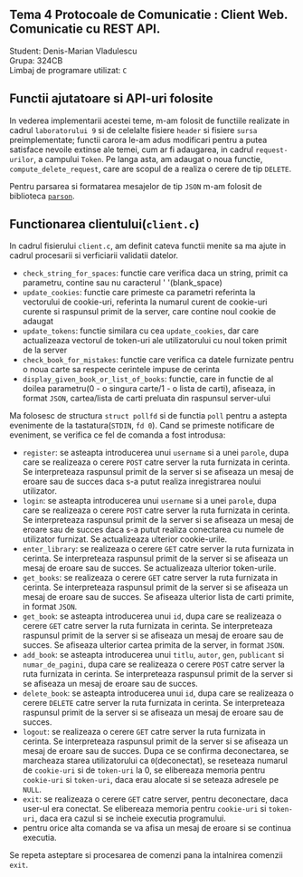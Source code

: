 ## Tema 4 Protocoale de Comunicatie : Client Web. Comunicatie cu REST API.
Student: Denis-Marian Vladulescu\
Grupa: 324CB\
Limbaj de programare utilizat: `C`

## Functii ajutatoare si API-uri folosite
In vederea implementarii acestei teme, m-am folosit de functiile realizate in cadrul `laboratorului 9` si de celelalte fisiere `header` si fisiere `sursa` preimplementate; functii carora le-am adus modificari pentru a putea satisface nevoile extinse ale temei, cum ar fi adaugarea, in cadrul `request-urilor`, a campului `Token`.
Pe langa asta, am adaugat o noua functie, `compute_delete_request`, care are scopul de a realiza o cerere de tip `DELETE`.

Pentru parsarea si formatarea mesajelor de tip `JSON` m-am folosit de biblioteca [`parson`](https://github.com/kgabis/parson).

## Functionarea clientului(`client.c`)
In cadrul fisierului `client.c`, am definit cateva functii menite sa ma ajute in cadrul procesarii si verficiarii validatii datelor.
- `check_string_for_spaces`: functie care verifica daca un string, primit ca parametru, contine sau nu caracterul ' '(blank_space)
- `update_cookies`: functie care primeste ca parametri referinta la vectorului de cookie-uri, referinta la numarul curent de cookie-uri curente si raspunsul primit de la server, care contine noul cookie de adaugat
- `update_tokens`: functie similara cu cea `update_cookies`, dar care actualizeaza vectorul de token-uri ale utilizatorului cu noul token primit de la server
- `check_book_for_mistakes`: functie care verifica ca datele furnizate pentru o noua carte sa respecte cerintele impuse de cerinta
- `display_given_book_or_list_of_books`: functie, care in functie de al doilea parametru(0 - o singura carte/1 - o lista de carti), afiseaza, in format `JSON`, cartea/lista de carti preluata din raspunsul server-ului

Ma folosesc de structura `struct pollfd` si de functia `poll` pentru a astepta evenimente de la tastatura(`STDIN`, `fd 0`).
Cand se primeste notificare de eveniment, se verifica ce fel de comanda a fost introdusa:
- `register`: se asteapta introducerea unui `username` si a unei `parole`, dupa care se realizeaza o cerere `POST` catre server la ruta furnizata in cerinta. Se interpreteaza raspunsul primit de la server si se afiseaza un mesaj de eroare sau de succes daca s-a putut realiza inregistrarea noului utilizator.
- `login`: se asteapta introducerea unui `username` si a unei `parole`, dupa care se realizeaza o cerere `POST` catre server la ruta furnizata in cerinta. Se interpreteaza raspunsul primit de la server si se afiseaza un mesaj de eroare sau de succes daca s-a putut realiza conectarea cu numele de utilizator furnizat. Se actualizeaza ulterior cookie-urile.
- `enter_library`: se realizeaza o cerere `GET` catre server la ruta furnizata in cerinta. Se interpreteaza raspunsul primit de la server si se afiseaza un mesaj de eroare sau de succes. Se actualizeaza ulterior token-urile.
- `get_books`: se realizeaza o cerere `GET` catre server la ruta furnizata in cerinta. Se interpreteaza raspunsul primit de la server si se afiseaza un mesaj de eroare sau de succes. Se afiseaza ulterior lista de carti primite, in format `JSON`.
- `get_book`: se asteapta introducerea unui `id`, dupa care se realizeaza o cerere `GET` catre server la ruta furnizata in cerinta. Se interpreteaza raspunsul primit de la server si se afiseaza un mesaj de eroare sau de succes. Se afiseaza ulterior cartea primita de la server, in format `JSON`.
- `add_book`: se asteapta introducerea unui `titlu`, `autor`, `gen`, `publicant` si `numar_de_pagini`, dupa care se realizeaza o cerere `POST` catre server la ruta furnizata in cerinta. Se interpreteaza raspunsul primit de la server si se afiseaza un mesaj de eroare sau de succes.
- `delete_book`: se asteapta introducerea unui `id`, dupa care se realizeaza o cerere `DELETE` catre server la ruta furnizata in cerinta. Se interpreteaza raspunsul primit de la server si se afiseaza un mesaj de eroare sau de succes.
- `logout`: se realizeaza o cerere `GET` catre server la ruta furnizata in cerinta. Se interpreteaza raspunsul primit de la server si se afiseaza un mesaj de eroare sau de succes. Dupa ce se confirma deconectarea, se marcheaza starea utilizatorului ca `0`(deconectat), se reseteaza numarul de `cookie-uri` si de `token-uri` la 0, se elibereaza memoria pentru `cookie-uri` si `token-uri`, daca erau alocate si se seteaza adresele pe `NULL`.
- `exit`: se realizeaza o cerere `GET` catre server, pentru deconectare, daca user-ul era conectat. Se elibereaza memoria pentru `cookie-uri` si `token-uri`, daca era cazul si se incheie executia programului.
- pentru orice alta comanda se va afisa un mesaj de eroare si se continua executia.

Se repeta asteptare si procesarea de comenzi pana la intalnirea comenzii `exit`.